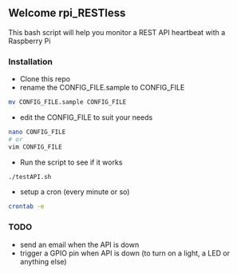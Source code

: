 ## Welcome rpi_RESTless

This bash script will help you monitor a REST API heartbeat with a Raspberry Pi

### Installation

* Clone this repo
* rename the CONFIG_FILE.sample to CONFIG_FILE
```bash
mv CONFIG_FILE.sample CONFIG_FILE
```
* edit the CONFIG_FILE to suit your needs
```bash
nano CONFIG_FILE
# or
vim CONFIG_FILE
```
* Run the script to see if it works
```bash
./testAPI.sh
```
* setup a cron (every minute or so)
```bash
crontab -e
```

### TODO

* send an email when the API is down
* trigger a GPIO pin when API is down (to turn on a light, a LED or anything else)

